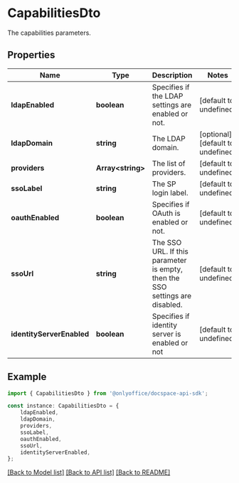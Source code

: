 # CapabilitiesDto

The capabilities parameters.

## Properties

Name | Type | Description | Notes
------------ | ------------- | ------------- | -------------
**ldapEnabled** | **boolean** | Specifies if the LDAP settings are enabled or not. | [default to undefined]
**ldapDomain** | **string** | The LDAP domain. | [optional] [default to undefined]
**providers** | **Array&lt;string&gt;** | The list of providers. | [default to undefined]
**ssoLabel** | **string** | The SP login label. | [default to undefined]
**oauthEnabled** | **boolean** | Specifies if OAuth is enabled or not. | [default to undefined]
**ssoUrl** | **string** | The SSO URL. If this parameter is empty, then the SSO settings are disabled. | [default to undefined]
**identityServerEnabled** | **boolean** | Specifies if identity server is enabled or not | [default to undefined]

## Example

```typescript
import { CapabilitiesDto } from '@onlyoffice/docspace-api-sdk';

const instance: CapabilitiesDto = {
    ldapEnabled,
    ldapDomain,
    providers,
    ssoLabel,
    oauthEnabled,
    ssoUrl,
    identityServerEnabled,
};
```

[[Back to Model list]](../README.md#documentation-for-models) [[Back to API list]](../README.md#documentation-for-api-endpoints) [[Back to README]](../README.md)
